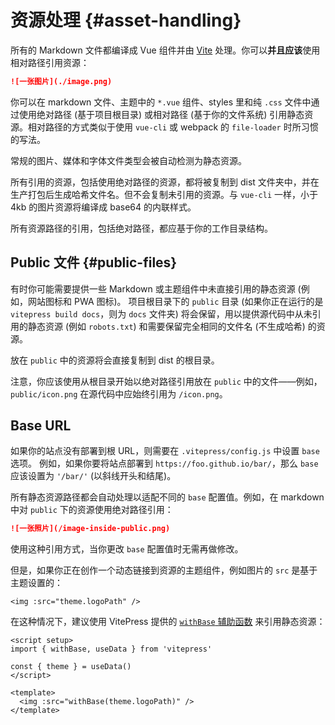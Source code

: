 # 资源处理 {#asset-handling}

所有的 Markdown 文件都编译成 Vue 组件并由 [Vite](https://github.com/vitejs/vite) 处理。你可以**并且应该**使用相对路径引用资源：

```md
![一张图片](./image.png)
```

你可以在 markdown 文件、主题中的 `*.vue` 组件、styles 里和纯 `.css` 文件中通过使用绝对路径 (基于项目根目录) 或相对路径 (基于你的文件系统) 引用静态资源。相对路径的方式类似于使用 `vue-cli` 或 webpack 的 `file-loader` 时所习惯的写法。

常规的图片、媒体和字体文件类型会被自动检测为静态资源。

所有引用的资源，包括使用绝对路径的资源，都将被复制到 dist 文件夹中，并在生产打包后生成哈希文件名。但不会复制未引用的资源。与 `vue-cli` 一样，小于 4kb 的图片资源将编译成 base64 的内联样式。

所有资源路径的引用，包括绝对路径，都应基于你的工作目录结构。

## Public 文件 {#public-files}

有时你可能需要提供一些 Markdown 或主题组件中未直接引用的静态资源 (例如，网站图标和 PWA 图标)。 项目根目录下的 `public` 目录 (如果你正在运行的是 `vitepress build docs`，则为 `docs` 文件夹) 将会保留，用以提供源代码中从未引用的静态资源 (例如 `robots.txt`) 和需要保留完全相同的文件名 (不生成哈希) 的资源。

放在 `public` 中的资源将会直接复制到 dist 的根目录。

注意，你应该使用从根目录开始以绝对路径引用放在 `public` 中的文件——例如，`public/icon.png` 在源代码中应始终引用为 `/icon.png`。

## Base URL

如果你的站点没有部署到根 URL，则需要在 `.vitepress/config.js` 中设置 `base` 选项。 例如，如果你要将站点部署到 `https://foo.github.io/bar/`，那么 `base` 应该设置为 `'/bar/'` (以斜线开头和结尾)。

所有静态资源路径都会自动处理以适配不同的 `base` 配置值。例如，在 markdown 中对 `public` 下的资源使用绝对路径引用：

```md
![一张照片](/image-inside-public.png)
```

使用这种引用方式，当你更改 `base` 配置值时无需再做修改。

但是，如果你正在创作一个动态链接到资源的主题组件，例如图片的 `src` 是基于主题设置的：

```vue
<img :src="theme.logoPath" />
```

在这种情况下，建议使用 VitePress 提供的 [`withBase` 辅助函数](./api#withbase) 来引用静态资源：

```vue
<script setup>
import { withBase, useData } from 'vitepress'

const { theme } = useData()
</script>

<template>
  <img :src="withBase(theme.logoPath)" />
</template>
```
